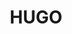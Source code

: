 ---
title: "HUGO"
description: "HUGOに関する知見とか"
slug: "HUGO"
image: "hugo.png"
style:
    background: "#2a9d8f"
    color: "#fff"
---